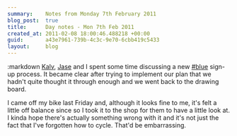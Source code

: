 ```yaml
---
summary:    Notes from Monday 7th February 2011
blog_post:  true
title:      Day notes - Mon 7th Feb 2011
created_at: 2011-02-08 18:00:46.488218 +00:00
guid:       a43e7961-739b-4c3c-9e70-6cbb419c5433
layout:     blog
---
```

:markdown
  [Kalv](http://kalv.co.uk/), [Jase](http://jasoncale.com/) and I spent some time discussing a new [#blue](https://hashblue.com) sign-up process.  It became clear after trying to implement our plan that we hadn't quite thought it through enough and we went back to the drawing board.

  I came off my bike last Friday and, although it looks fine to me, it's felt a little off balance since so I took it to the shop for them to have a little look at.  I kinda hope there's actually something wrong with it and it's not just the fact that I've forgotten how to cycle.  That'd be embarrassing.
